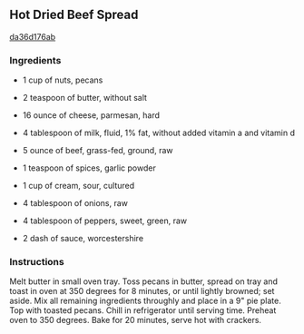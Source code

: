 ## Hot Dried Beef Spread

[da36d176ab](http://www.food.com/recipe/hot-dried-beef-spread-217107)

### Ingredients

 - 1 cup of nuts, pecans

 - 2 teaspoon of butter, without salt

 - 16 ounce of cheese, parmesan, hard

 - 4 tablespoon of milk, fluid, 1% fat, without added vitamin a and vitamin d

 - 5 ounce of beef, grass-fed, ground, raw

 - 1 teaspoon of spices, garlic powder

 - 1 cup of cream, sour, cultured

 - 4 tablespoon of onions, raw

 - 4 tablespoon of peppers, sweet, green, raw

 - 2 dash of sauce, worcestershire

### Instructions

Melt butter in small oven tray. Toss pecans in butter, spread on tray and toast in oven at 350 degrees for 8 minutes, or until lightly browned; set aside. Mix all remaining ingredients throughly and place in a 9" pie plate. Top with toasted pecans. Chill in refrigerator until serving time. Preheat oven to 350 degrees. Bake for 20 minutes, serve hot with crackers.